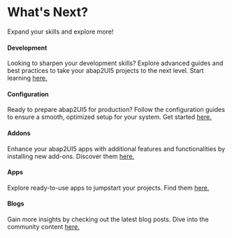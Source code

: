 # What's Next?

Expand your skills and explore more!

#### Development
Looking to sharpen your development skills? Explore advanced guides and best practices to take your abap2UI5 projects to the next level. Start learning [here.](/development/general)

#### Configuration
Ready to prepare abap2UI5 for production? Follow the configuration guides to ensure a smooth, optimized setup for your system. Get started [here.](/configuration/setup)

#### Addons
Enhance your abap2UI5 apps with additional features and functionalities by installing new add-ons. Discover them [here.](/addons/addons)

#### Apps
Explore ready-to-use apps to jumpstart your projects. Find them [here.](/addons/apps)

#### Blogs
Gain more insights by checking out the latest blog posts. Dive into the community content [here.](/resources/blogs)
